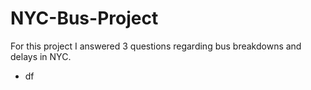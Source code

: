 # NYC-Bus-Project
For this project I answered 3 questions regarding bus breakdowns and delays in NYC.
- df
